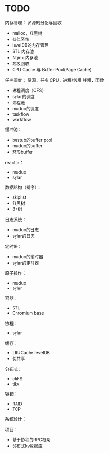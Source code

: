 # TODO

内存管理：
资源的分配与回收
- malloc，红黑树
- 伙伴系统
- levelDB的内存管理
- STL 内存池
- Nginx 内存池
- 垃圾回收
- CPU Cache 与 Buffer Pool(Page Cache)

任务调度：
资源，任务
CPU，进程/线程
线程，函数
- 进程调度（CFS）
- sylar的调度
- 进程池
- muduo的调度
- taskflow
- workflow


缓冲池：
- bustub的buffer pool
- muduo的buffer
- 环形buffer


reactor：
- muduo
- sylar


数据结构（排序）：
- skiplist
- 红黑树
- B+树


日志系统：
- muduo的日志
- sylar的日志


定时器：
- muduo的定时器
- sylar的定时器


原子操作：
- muduo
- sylar


容器：
- STL
- Chromium base


协程：
- sylar


缓存：
- LRUCache levelDB
- 伪共享

分布式：
- chFS
- tikv

容错：
- RAID
- TCP



系统设计：



项目：
- 基于协程的RPC框架
- 分布式kv数据库








